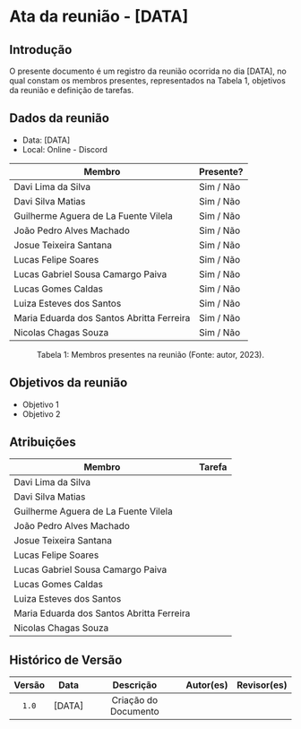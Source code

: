 # Ata da reunião - [DATA]

## Introdução

O presente documento é um registro da reunião ocorrida no dia [DATA], no qual constam os membros presentes,
representados na Tabela 1, objetivos da reunião e definição de tarefas.

## Dados da reunião

- Data: [DATA]
- Local: Online - Discord

| Membro                                    | Presente? |
|-------------------------------------------|-----------|
| Davi Lima da Silva                        | Sim / Não |
| Davi Silva Matias                         | Sim / Não |
| Guilherme Aguera de La Fuente Vilela      | Sim / Não |
| João Pedro Alves Machado                  | Sim / Não |
| Josue Teixeira Santana                    | Sim / Não |
| Lucas Felipe Soares                       | Sim / Não |
| Lucas Gabriel Sousa Camargo Paiva         | Sim / Não |
| Lucas Gomes Caldas                        | Sim / Não |
| Luiza Esteves dos Santos                  | Sim / Não |
| Maria Eduarda dos Santos Abritta Ferreira | Sim / Não |
| Nicolas Chagas Souza                      | Sim / Não |

<div style="text-align: center">
<p> Tabela 1: Membros presentes na reunião (Fonte: autor, 2023). </p>
</div>

## Objetivos da reunião

- Objetivo 1
- Objetivo 2

## Atribuições

| Membro                                    | Tarefa |
|-------------------------------------------|--------|
| Davi Lima da Silva                        |        |
| Davi Silva Matias                         |        |
| Guilherme Aguera de La Fuente Vilela      |        |
| João Pedro Alves Machado                  |        |
| Josue Teixeira Santana                    |        |
| Lucas Felipe Soares                       |        |
| Lucas Gabriel Sousa Camargo Paiva         |        |
| Lucas Gomes Caldas                        |        |
| Luiza Esteves dos Santos                  |        |
| Maria Eduarda dos Santos Abritta Ferreira |        |
| Nicolas Chagas Souza                      |        |

## Histórico de Versão

| Versão |  Data  |      Descrição       | Autor(es) | Revisor(es) |
|:------:|:------:|:--------------------:|:---------:|:-----------:|
| `1.0`  | [DATA] | Criação do Documento |           |             |
